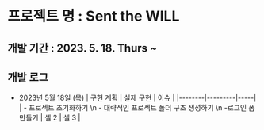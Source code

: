 # 프로젝트 명 : Sent the WILL

## 개발 기간 : 2023. 5. 18. Thurs ~

## 개발 로그

- 2023년 5월 18일 (목)
  | 구현 계획 | 실제 구현 | 이슈 |
  |--------|---------|-----|
  | - 프로젝트 초기화하기 \n - 대략적인 프로젝트 폴더 구조 생성하기 \n -로그인 폼 만들기 | 셀 2 | 셀 3 |
